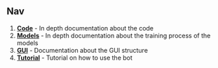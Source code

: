 ## Nav

1. **[Code](Code.md)** - In depth documentation about the code
2. **[Models](Models.md)** - In depth documentation about the training process of the models
3. **[GUI](GUI.md)** - Documentation about the GUI structure
4. **[Tutorial](Tutorial.md)** - Tutorial on how to use the bot
